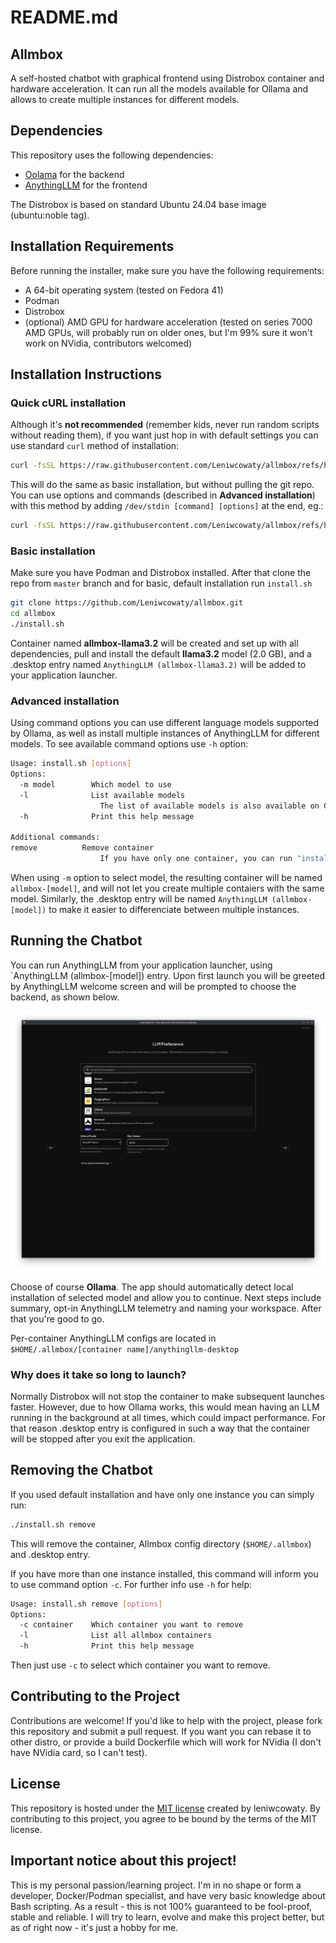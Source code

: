 # README.md
## Allmbox
A self-hosted chatbot with graphical frontend using Distrobox container and hardware acceleration. It can run all the models available for Ollama and allows to create multiple instances for different models.

## Dependencies
This repository uses the following dependencies:
- [Oolama](https://github.com/ollama/ollama) for the backend
- [AnythingLLM](https://github.com/Mintplex-Labs/anything-llm) for the frontend

The Distrobox is based on standard Ubuntu 24.04 base image (ubuntu:noble tag).

## Installation Requirements
Before running the installer, make sure you have the following requirements:
- A 64-bit operating system (tested on Fedora 41)
- Podman
- Distrobox
- (optional) AMD GPU for hardware acceleration (tested on series 7000 AMD GPUs, will probably run on older ones, but I'm 99% sure it won't work on NVidia, contributors welcomed)

## Installation Instructions
### Quick cURL installation
Although it's **not recommended** (remember kids, never run random scripts without reading them), if you want just hop in with default settings you can use standard `curl` method of installation:

```bash
curl -fsSL https://raw.githubusercontent.com/Leniwcowaty/allmbox/refs/heads/main/install.sh | sh
```

This will do the same as basic installation, but without pulling the git repo. You can use options and commands (described in **Advanced installation**) with this method by adding `/dev/stdin [command] [options]` at the end, eg.:

```bash
curl -fsSL https://raw.githubusercontent.com/Leniwcowaty/allmbox/refs/heads/main/install.sh | sh /dev/stdin -m deepseek-r1
```

### Basic installation
Make sure you have Podman and Distrobox installed. After that clone the repo from `master` branch and for basic, default installation run `install.sh`

```bash
git clone https://github.com/Leniwcowaty/allmbox.git
cd allmbox
./install.sh
```

Container named **allmbox-llama3.2** will be created and set up with all dependencies, pull and install the default **llama3.2** model (2.0 GB), and a .desktop entry named `AnythingLLM (allmbox-llama3.2)` will be added to your application launcher.

### Advanced installation
Using command options you can use different language models supported by Ollama, as well as install multiple instances of AnythingLLM for different models. To see available command options use `-h` option:

```bash
Usage: install.sh [options]
Options:
  -m model        Which model to use 
  -l              List available models
                    The list of available models is also available on Ollama Github page: https://github.com/ollama/ollama
  -h              Print this help message

Additional commands:
remove          Remove container 
                    If you have only one container, you can run "install.sh remove", with multiple containers use -c option (see install.sh remove -h for help)
```

When using `-m` option to select model, the resulting container will be named `allmbox-[model]`, and will not let you create multiple contaiers with the same model. Similarly, the .desktop entry will be named `AnythingLLM (allmbox-[model])` to make it easier to differenciate between multiple instances.

## Running the Chatbot
You can run AnythingLLM from your application launcher, using `AnythingLLM (allmbox-[model]) entry. Upon first launch you will be greeted by AnythingLLM welcome screen and will be prompted to choose the backend, as shown below.

![](images/choose_backend.png)

Choose of course **Ollama**. The app should automatically detect local installation of selected model and allow you to continue. Next steps include summary, opt-in AnythingLLM telemetry and naming your workspace. After that you're good to go.

Per-container AnythingLLM configs are located in `$HOME/.allmbox/[container name]/anythingllm-desktop`

### Why does it take so long to launch?
Normally Distrobox will not stop the container to make subsequent launches faster. However, due to how Ollama works, this would mean having an LLM running in the background at all times, which could impact performance. For that reason .desktop entry is configured in such a way that the container will be stopped after you exit the application.

## Removing the Chatbot
If you used default installation and have only one instance you can simply run:

```bash
./install.sh remove
```
This will remove the container, Allmbox config directory (`$HOME/.allmbox`) and .desktop entry.

If you have more than one instance installed, this command will inform you to use command option `-c`. For further info use `-h` for help:
```bash
Usage: install.sh remove [options]
Options:
  -c container    Which container you want to remove
  -l              List all allmbox containers
  -h              Print this help message
```

Then just use `-c` to select which container you want to remove.

## Contributing to the Project
Contributions are welcome! If you'd like to help with the project, please fork this repository and submit a pull request. If you want you can rebase it to other distro, or provide a build Dockerfile which will work for NVidia (I don't have NVidia card, so I can't test).

## License
This repository is hosted under the [MIT license](https://opensource.org/licenses/MIT) created by leniwcowaty. By contributing to this project, you agree to be bound by the terms of the MIT license.

## Important notice about this project!
This is my personal passion/learning project. I'm in no shape or form a developer, Docker/Podman specialist, and have very basic knowledge about Bash scripting. As a result - this is not 100% guaranteed to be fool-proof, stable and reliable. I will try to learn, evolve and make this project better, but as of right now - it's just a hobby for me.